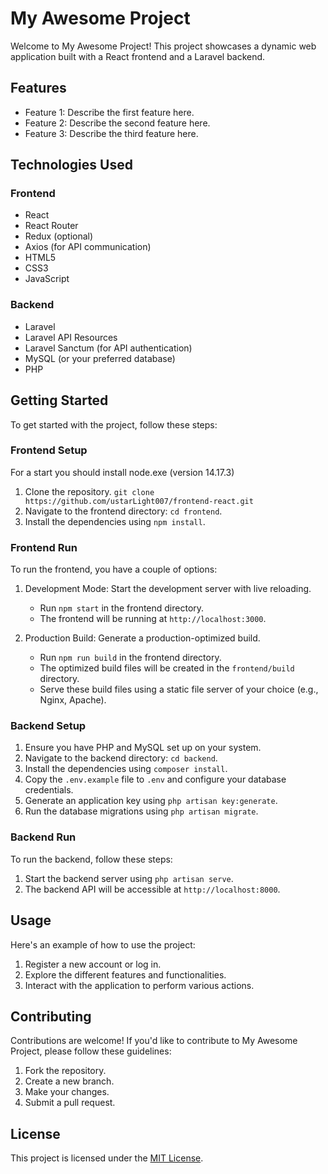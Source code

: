 # My Awesome Project

Welcome to My Awesome Project! This project showcases a dynamic web application built with a React frontend and a Laravel backend.

## Features

- Feature 1: Describe the first feature here.
- Feature 2: Describe the second feature here.
- Feature 3: Describe the third feature here.

## Technologies Used

### Frontend

- React
- React Router
- Redux (optional)
- Axios (for API communication)
- HTML5
- CSS3
- JavaScript

### Backend

- Laravel
- Laravel API Resources
- Laravel Sanctum (for API authentication)
- MySQL (or your preferred database)
- PHP

## Getting Started

To get started with the project, follow these steps:

### Frontend Setup
 For a start you should install node.exe (version 14.17.3)
1. Clone the repository. `git clone https://github.com/ustarLight007/frontend-react.git`
2. Navigate to the frontend directory: `cd frontend`.
3. Install the dependencies using `npm install`.

### Frontend Run

To run the frontend, you have a couple of options:

1. Development Mode: Start the development server with live reloading.
   - Run `npm start` in the frontend directory.
   - The frontend will be running at `http://localhost:3000`.

2. Production Build: Generate a production-optimized build.
   - Run `npm run build` in the frontend directory.
   - The optimized build files will be created in the `frontend/build` directory.
   - Serve these build files using a static file server of your choice (e.g., Nginx, Apache).

### Backend Setup

1. Ensure you have PHP and MySQL set up on your system.
2. Navigate to the backend directory: `cd backend`.
3. Install the dependencies using `composer install`.
4. Copy the `.env.example` file to `.env` and configure your database credentials.
5. Generate an application key using `php artisan key:generate`.
6. Run the database migrations using `php artisan migrate`.

### Backend Run

To run the backend, follow these steps:

1. Start the backend server using `php artisan serve`.
2. The backend API will be accessible at `http://localhost:8000`.

## Usage

Here's an example of how to use the project:

1. Register a new account or log in.
2. Explore the different features and functionalities.
3. Interact with the application to perform various actions.

## Contributing

Contributions are welcome! If you'd like to contribute to My Awesome Project, please follow these guidelines:

1. Fork the repository.
2. Create a new branch.
3. Make your changes.
4. Submit a pull request.

## License

This project is licensed under the [MIT License](LICENSE.md).
